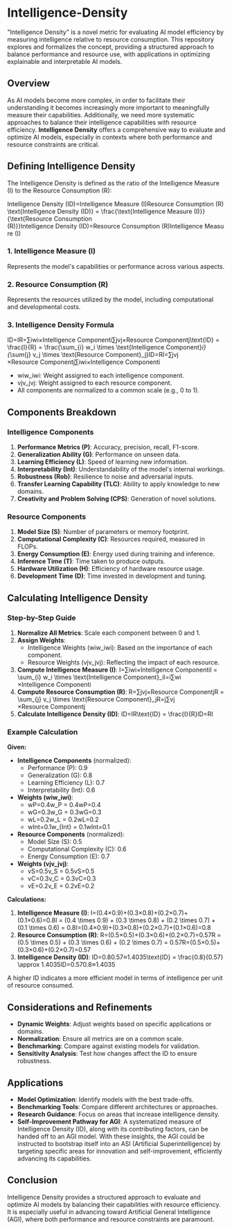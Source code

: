 # Intelligence-Density
"Intelligence Density" is a novel metric for evaluating AI model efficiency by measuring intelligence relative to resource consumption. This repository explores and formalizes the concept, providing a structured approach to balance performance and resource use, with applications in optimizing explainable and interpretable AI models.

## Overview

As AI models become more complex, in order to facilitate their understanding it becomes increasingly more important to meaningfully measure their capabilities. Additionally, we need more systematic approaches to balance their intelligence capabilities with resource efficiency. **Intelligence Density** offers a comprehensive way to evaluate and optimize AI models, especially in contexts where both performance and resource constraints are critical.

## Defining Intelligence Density

The Intelligence Density is defined as the ratio of the Intelligence Measure (I) to the Resource Consumption (R):

Intelligence Density (ID)=Intelligence Measure (I)Resource Consumption (R)\text{Intelligence Density (ID)} = \frac{\text{Intelligence Measure (I)}}{\text{Resource Consumption (R)}}Intelligence Density (ID)=Resource Consumption (R)Intelligence Measure (I)​

### 1. Intelligence Measure (I)

Represents the model's capabilities or performance across various aspects.

### 2. Resource Consumption (R)

Represents the resources utilized by the model, including computational and developmental costs.

### 3. Intelligence Density Formula

ID=IR=∑iwi×Intelligence Componenti∑jvj×Resource Componentj\text{ID} = \frac{I}{R} = \frac{\sum_{i} w_i \times \text{Intelligence Component}_i}{\sum_{j} v_j \times \text{Resource Component}_j}ID=RI​=∑j​vj​×Resource Componentj​∑i​wi​×Intelligence Componenti​​

- wiw_iwi​: Weight assigned to each intelligence component.
- vjv_jvj​: Weight assigned to each resource component.
- All components are normalized to a common scale (e.g., 0 to 1).

## Components Breakdown

### Intelligence Components

1. **Performance Metrics (P)**: Accuracy, precision, recall, F1-score.
2. **Generalization Ability (G)**: Performance on unseen data.
3. **Learning Efficiency (L)**: Speed of learning new information.
4. **Interpretability (Int)**: Understandability of the model's internal workings.
5. **Robustness (Rob)**: Resilience to noise and adversarial inputs.
6. **Transfer Learning Capability (TLC)**: Ability to apply knowledge to new domains.
7. **Creativity and Problem Solving (CPS)**: Generation of novel solutions.

### Resource Components

1. **Model Size (S)**: Number of parameters or memory footprint.
2. **Computational Complexity (C)**: Resources required, measured in FLOPs.
3. **Energy Consumption (E)**: Energy used during training and inference.
4. **Inference Time (T)**: Time taken to produce outputs.
5. **Hardware Utilization (H)**: Efficiency of hardware resource usage.
6. **Development Time (D)**: Time invested in development and tuning.

## Calculating Intelligence Density

### Step-by-Step Guide

1. **Normalize All Metrics**: Scale each component between 0 and 1.
2. **Assign Weights**:
    - Intelligence Weights (wiw_iwi​): Based on the importance of each component.
    - Resource Weights (vjv_jvj​): Reflecting the impact of each resource.
3. **Compute Intelligence Measure (I)**: I=∑iwi×Intelligence ComponentiI = \sum_{i} w_i \times \text{Intelligence Component}_iI=i∑​wi​×Intelligence Componenti​
4. **Compute Resource Consumption (R)**: R=∑jvj×Resource ComponentjR = \sum_{j} v_j \times \text{Resource Component}_jR=j∑​vj​×Resource Componentj​
5. **Calculate Intelligence Density (ID)**: ID=IR\text{ID} = \frac{I}{R}ID=RI​

### Example Calculation

**Given:**

- **Intelligence Components** (normalized):
    - Performance (P): 0.9
    - Generalization (G): 0.8
    - Learning Efficiency (L): 0.7
    - Interpretability (Int): 0.6
- **Weights (wiw_iwi​)**:
    - wP=0.4w_P = 0.4wP​=0.4
    - wG=0.3w_G = 0.3wG​=0.3
    - wL=0.2w_L = 0.2wL​=0.2
    - wInt=0.1w_{Int} = 0.1wInt​=0.1
- **Resource Components** (normalized):
    - Model Size (S): 0.5
    - Computational Complexity (C): 0.6
    - Energy Consumption (E): 0.7
- **Weights (vjv_jvj​)**:
    - vS=0.5v_S = 0.5vS​=0.5
    - vC=0.3v_C = 0.3vC​=0.3
    - vE=0.2v_E = 0.2vE​=0.2

**Calculations:**

1. **Intelligence Measure (I)**: I=(0.4×0.9)+(0.3×0.8)+(0.2×0.7)+(0.1×0.6)=0.8I = (0.4 \times 0.9) + (0.3 \times 0.8) + (0.2 \times 0.7) + (0.1 \times 0.6) = 0.8I=(0.4×0.9)+(0.3×0.8)+(0.2×0.7)+(0.1×0.6)=0.8
2. **Resource Consumption (R)**: R=(0.5×0.5)+(0.3×0.6)+(0.2×0.7)=0.57R = (0.5 \times 0.5) + (0.3 \times 0.6) + (0.2 \times 0.7) = 0.57R=(0.5×0.5)+(0.3×0.6)+(0.2×0.7)=0.57
3. **Intelligence Density (ID)**: ID=0.80.57≈1.4035\text{ID} = \frac{0.8}{0.57} \approx 1.4035ID=0.570.8​≈1.4035

A higher ID indicates a more efficient model in terms of intelligence per unit of resource consumed.

## Considerations and Refinements

- **Dynamic Weights**: Adjust weights based on specific applications or domains.
- **Normalization**: Ensure all metrics are on a common scale.
- **Benchmarking**: Compare against existing models for validation.
- **Sensitivity Analysis**: Test how changes affect the ID to ensure robustness.

## Applications

- **Model Optimization**: Identify models with the best trade-offs.
- **Benchmarking Tools**: Compare different architectures or approaches.
- **Research Guidance**: Focus on areas that increase intelligence density.
- **Self-Improvement Pathway for AGI**: A systematized measure of Intelligence Density (ID), along with its contributing factors, can be handed off to an AGI model. With these insights, the AGI could be instructed to bootstrap itself into an ASI (Artificial Superintelligence) by targeting specific areas for innovation and self-improvement, efficiently advancing its capabilities.

## Conclusion

Intelligence Density provides a structured approach to evaluate and optimize AI models by balancing their capabilities with resource efficiency. It is especially useful in advancing toward Artificial General Intelligence (AGI), where both performance and resource constraints are paramount.
